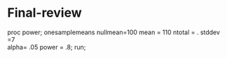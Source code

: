 # Final-review

proc power;
   onesamplemeans
   nullmean=100
      mean   = 110
      ntotal = .
      stddev =7  
      alpha= .05
      power  = .8;
      run;
      
      
